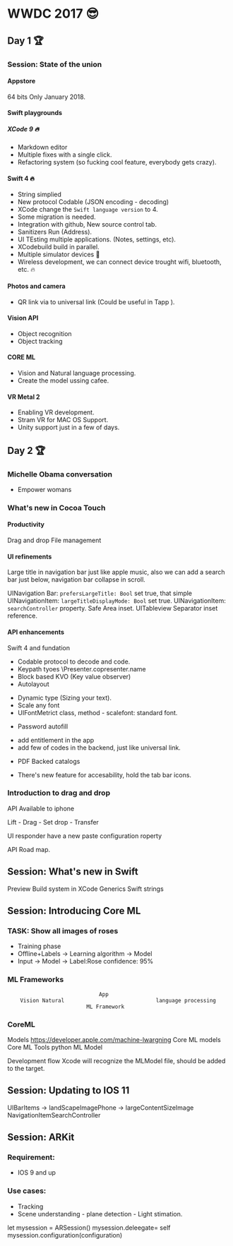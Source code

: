 # WWDC 2017 :sunglasses: 
## Day 1 :trophy:
### Session: State of the union
#### Appstore
64 bits Only January 2018.

#### Swift playgrounds

##### XCode 9 :fire:
* Markdown editor
* Multiple fixes with a single click.
* Refactoring system (so fucking cool feature, everybody gets crazy).

#### Swift 4 :fire:
* String simplied
* New protocol Codable (JSON encoding - decoding)
* XCode change the `Swift language version` to 4.
* Some migration is needed.
* Integration with github, New source control tab.
* Sanitizers Run (Address).
* UI TEsting multiple applications. (Notes, settings, etc).
* XCodebuild build in parallel.
* Multiple simulator devices :pray:
* Wireless development, we can connect device trought wifi, bluetooth, etc. :fire:

####  Photos and camera
* QR link via to universal link (Could be useful in Tapp ).

#### Vision API
* Object recognition
* Object tracking

#### CORE ML
* Vision and Natural language processing.
* Create the model ussing cafee.

#### VR Metal 2
* Enabling VR development.
* Stram VR for MAC OS Support.
* Unity support just in a few of days.

## Day 2 :trophy:

### Michelle Obama conversation
* Empower womans

### What's new in Cocoa Touch
#### Productivity
Drag and drop
File management

#### UI refinements
Large title in navigation bar just like apple music, also we can add a search bar just below, navigation bar collapse in scroll.

UINavigation Bar: `prefersLargeTitle: Bool`  set true, that simple
UINavigationItem: `largeTitleDisplayMode: Bool` set true.
UINavigationItem: `searchController` property.
Safe Area inset. 
UITableview Separator inset reference.

#### API enhancements
Swift 4 and fundation
* Codable protocol to decode and code.
* Keypath tyoes \Presenter.copresenter.name
* Block based KVO (Key value observer)
* Autolayout
- Dynamic type (Sizing your text).
- Scale any font
- UIFontMetrict class, method - scalefont: standard font.

* Password autofill
- add entitlement in the app
- add few of codes in the backend, just like universal link.

* PDF Backed catalogs
- There's new feature for accesability, hold the tab bar icons.


### Introduction to drag and drop
API Available to iphone

Lift - Drag - Set drop - Transfer

UI responder have a new paste configuration roperty

API Road map.


## Session: What's new in Swift

Preview Build system in XCode
Generics
Swift strings

## Session: Introducing Core ML
### TASK:  Show all images of roses
* Training phase
* Offline+Labels -> Learning algorithm -> Model
* Input -> Model -> Label:Rose confidence: 95%

### ML Frameworks
                                 App
        Vision Natural                             language processing
                             ML Framework

### CoreML
Models
https://developer.apple.com/machine-lwargning
Core ML models
Core ML Tools python ML Model



Development flow
Xcode will recognize the MLModel file, should be added to the target.

## Session: Updating to IOS 11
UIBarItems -> landScapeImagePhone
           -> largeContentSizeImage
NavigationItemSearchController



## Session: ARKit
### Requirement: 
* IOS 9 and up
### Use cases:
* Tracking
* Scene understanding - plane detection - Light stimation.


let  mysession = ARSession()
mysession.deleegate= self
mysession.configuration(configuration)

